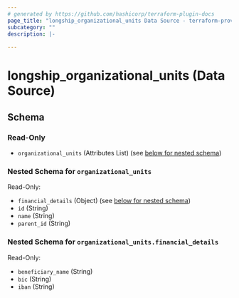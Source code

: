 ```yaml
---
# generated by https://github.com/hashicorp/terraform-plugin-docs
page_title: "longship_organizational_units Data Source - terraform-provider-longship"
subcategory: ""
description: |-
  
---
```


# longship_organizational_units (Data Source)





<!-- schema generated by tfplugindocs -->
## Schema

### Read-Only

- `organizational_units` (Attributes List) (see [below for nested schema](#nestedatt--organizational_units))

<a id="nestedatt--organizational_units"></a>
### Nested Schema for `organizational_units`

Read-Only:

- `financial_details` (Object) (see [below for nested schema](#nestedatt--organizational_units--financial_details))
- `id` (String)
- `name` (String)
- `parent_id` (String)

<a id="nestedatt--organizational_units--financial_details"></a>
### Nested Schema for `organizational_units.financial_details`

Read-Only:

- `beneficiary_name` (String)
- `bic` (String)
- `iban` (String)
